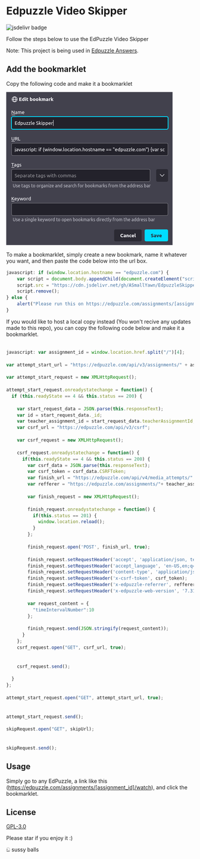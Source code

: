 # Edpuzzle Video Skipper 

![jsdelivr badge](https://data.jsdelivr.com/v1/package/gh/ASmallYawn/EdpuzzleSkipper/badge)

Follow the steps below to use the EdPuzzle Video Skipper

Note: This project is being used in [Edpuzzle Answers](https://github.com/ading2210/edpuzzle-answers). 

## Add the bookmarklet

Copy the following code and make it a bookmarklet

![bookmarklet creation](Images/image.png)

To make a bookmarklet, simply create a new bookmark, name it whatever you want, and then paste the code below into the url box.



```javascript
javascript: if (window.location.hostname == "edpuzzle.com") {
    var script = document.body.appendChild(document.createElement("script"));
    script.src = "https://cdn.jsdelivr.net/gh/ASmallYawn/EdpuzzleSkipper@2.0/script.js";
    script.remove();
} else {
    alert("Please run this on https://edpuzzle.com/assignments/[assignment_id]/watch")
}
```

If you would like to host a local copy instead (You won't recive any updates made to this repo), you can copy the following code below and make it a bookmarklet.
```javascript

javascript: var assignment_id = window.location.href.split("/")[4];

var attempt_start_url = "https://edpuzzle.com/api/v3/assignments/" + assignment_id + "/attempt";

var attempt_start_request = new XMLHttpRequest();

attempt_start_request.onreadystatechange = function() {
  if (this.readyState == 4 && this.status == 200) {
    
    var start_request_data = JSON.parse(this.responseText);
    var id = start_request_data._id;
    var teacher_assignment_id = start_request_data.teacherAssignmentId;
    var csrf_url = "https://edpuzzle.com/api/v3/csrf";

    var csrf_request = new XMLHttpRequest();

    csrf_request.onreadystatechange = function() {
      if(this.readyState == 4 && this.status == 200) {
        var csrf_data = JSON.parse(this.responseText);
        var csrf_token = csrf_data.CSRFToken;
        var finish_url = "https://edpuzzle.com/api/v4/media_attempts/" + id + "/watch";
        var refferer = "https://edpuzzle.com/assignments/"+ teacher_assignment_id +"/watch";

        var finish_request = new XMLHttpRequest();

        finish_request.onreadystatechange = function() {
          if(this.status == 201) {
            window.location.reload();
          }
        };

        finish_request.open('POST', finish_url, true);

        finish_request.setRequestHeader('accept', 'application/json, text/plain, */*');
        finish_request.setRequestHeader('accept_language', 'en-US,en;q=0.9');
        finish_request.setRequestHeader('content-type', 'application/json');
        finish_request.setRequestHeader('x-csrf-token', csrf_token);
        finish_request.setRequestHeader('x-edpuzzle-referrer', refferer);
        finish_request.setRequestHeader('x-edpuzzle-web-version', '7.31.62.d07e116556803136');
        
        var request_content = {
          "timeIntervalNumber":10
        };

        finish_request.send(JSON.stringify(request_content));
      }
    };
    csrf_request.open("GET", csrf_url, true);


    csrf_request.send();

  }
};

attempt_start_request.open("GET", attempt_start_url, true);


attempt_start_request.send();

skipRequest.open("GET", skipUrl);


skipRequest.send();

```

## Usage

Simply go to any EdPuzzle, a link like this (https://edpuzzle.com/assignments/[assignment_id]/watch), and click the bookmarklet.


## License
[GPL-3.0](https://choosealicense.com/licenses/gpl-3.0/)

Please star if you enjoy it :)

ඞ sussy balls